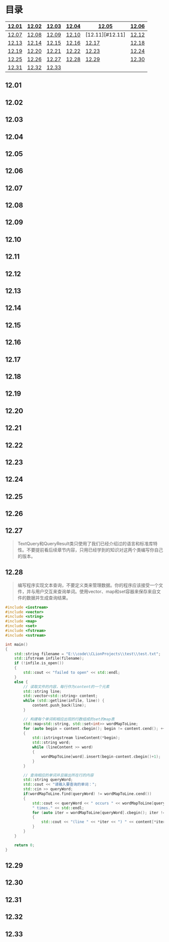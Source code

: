 # 目录

| [12.01](#12.01) | [12.02](#12.02) | [12.03](#12.03) | [12.04](#12.04) | [12.05](#12.05) | [12.06](#12.06) |
| --------------- | --------------- | --------------- | --------------- | --------------- | --------------- |
| [12.07](#12.07) | [12.08](#12.08) | [12.09](#12.09) | [12.10](#12.10) | [12.11][#12.11] | [12.12](#12.12) |
| [12.13](#12.13) | [12.14](#12.14) | [12.15](#12.15) | [12.16](#12.16) | [12.17](#12.17) | [12.18](#12.18) |
| [12.19](#12.19) | [12.20](#12.20) | [12.21](#12.21) | [12.22](#12.22) | [12.23](#12.23) | [12.24](#12.24) |
| [12.25](#12.25) | [12.26](#12.26) | [12.27](#12.28) | [12.28](#12.28) | [12.29](#12.29) | [12.30](#12.30) |
| [12.31](#12.31) | [12.32](#12.32) | [12.33](#12.33) |                 |                 |                 |

## <span id="12.01">12.01</span>

## <span id="12.02">12.02</span>

## <span id="12.03">12.03</span>

## <span id="12.04">12.04</span>

## <span id="12.05">12.05</span>

## <span id="12.06">12.06</span>

## <span id="12.07">12.07</span>

## <span id="12.08">12.08</span>

## <span id="12.09">12.09</span>

## <span id="12.10">12.10</span>

## <span id="12.11">12.11</span>

## <span id="12.12">12.12</span>

## <span id="12.13">12.13</span>

## <span id="12.14">12.14</span>

## <span id="12.15">12.15</span>

## <span id="12.16">12.16</span>

## <span id="12.17">12.17</span>

## <span id="12.18">12.18</span>

## <span id="12.19">12.19</span>

## <span id="12.20">12.20</span>

## <span id="12.21">12.21</span>

## <span id="12.22">12.22</span>

## <span id="12.23">12.23</span>

## <span id="12.24">12.24</span>

## <span id="12.25">12.25</span>

## <span id="12.26">12.26</span>

## <span id="12.27">12.27</span>

> TextQuery和QueryResult类只使用了我们已经介绍过的语言和标准库特性。不要提前看后续章节内容，只用已经学到的知识对这两个类编写你自己的版本。

## <span id="12.28">12.28</span>

> 编写程序实现文本查询，不要定义类来管理数据。你的程序应该接受一个文件，并与用户交互来查询单词。使用vector、map和set容器来保存来自文件的数据并生成查询结果。

```c++
#include <iostream>
#include <vector>
#include <string>
#include <map>
#include <set>
#include <fstream>
#include <sstream>

int main()
{
    std::string filename = "E:\\code\\CLionProjects\\test\\test.txt";
    std::ifstream infile(filename);
    if (!infile.is_open())
    {
        std::cout << "failed to open" << std::endl;
    }
    else {
        // 读取文件的内容，每行作为content的一个元素
        std::string line;
        std::vector<std::string> content;
        while (std::getline(infile, line)) {
            content.push_back(line);
        }

        // 构建每个单词和相应出现的行数组成的set的map表
        std::map<std::string, std::set<int>> wordMapToLine;
        for (auto begin = content.cbegin(); begin != content.cend(); ++begin)
        {
            std::istringstream lineContent(*begin);
            std::string word;
            while (lineContent >> word)
            {
                wordMapToLine[word].insert(begin-content.cbegin()+1);
            }
        }

        // 查询相应的单词并且输出所在行的内容
        std::string queryWord;
        std::cout << "请输入要查询的单词：";
        std::cin >> queryWord;
        if(wordMapToLine.find(queryWord) != wordMapToLine.cend())
        {
            std::cout << queryWord << " occurs " << wordMapToLine[queryWord].size() <<
            " times." << std::endl;
            for (auto iter = wordMapToLine[queryWord].cbegin(); iter != wordMapToLine[queryWord].cend(); ++iter)
            {
                std::cout << "(line " << *iter << ") " << content[*iter-1] << std::endl;
            }
        }
    }

    return 0;
}
```

## <span id="12.29">12.29</span>

## <span id="12.30">12.30</span>

## <span id="12.31">12.31</span>

## <span id="12.32">12.32</span>

## <span id="12.33">12.33</span>